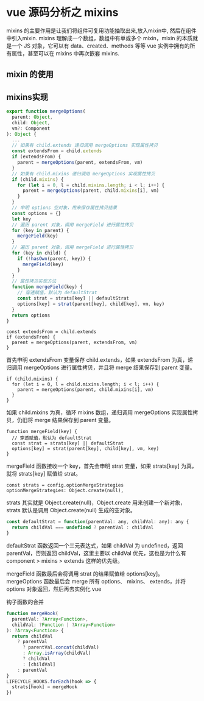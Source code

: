 # vue 源码分析之 mixins
  mixins 的主要作用是让我们将组件可复用功能抽取出来,放入mixin中, 然后在组件中引入mixin.
  mixins 理解成一个数组，数组中有单或多个 mixin，mixin 的本质就是一个 JS 对象，它可以有 data、created、methods 等等 vue 实例中拥有的所有属性，甚至可以在 mixins 中再次嵌套 mixins.

## mixin  的使用


## mixins实现

```js
export function mergeOptions(
  parent: Object,
  child: Object,
  vm?: Component
): Object {
  ...
  // 如果有 child.extends 递归调用 mergeOptions 实现属性拷贝
  const extendsFrom = child.extends
  if (extendsFrom) {
    parent = mergeOptions(parent, extendsFrom, vm)
  }
  // 如果有 child.mixins 递归调用 mergeOptions 实现属性拷贝
  if (child.mixins) {
    for (let i = 0, l = child.mixins.length; i < l; i++) {
      parent = mergeOptions(parent, child.mixins[i], vm)
    }
  }
  // 申明 options 空对象，用来保存属性拷贝结果
  const options = {}
  let key
  // 遍历 parent 对象，调用 mergeField 进行属性拷贝
  for (key in parent) {
    mergeField(key)
  }
  // 遍历 parent 对象，调用 mergeField 进行属性拷贝
  for (key in child) {
    if (!hasOwn(parent, key)) {
      mergeField(key)
    }
  }
  // 属性拷贝实现方法
  function mergeField(key) {
    // 穿透赋值，默认为 defaultStrat
    const strat = strats[key] || defaultStrat
    options[key] = strat(parent[key], child[key], vm, key)
  }
  return options
}

```

```JS
const extendsFrom = child.extends
if (extendsFrom) {
  parent = mergeOptions(parent, extendsFrom, vm)
}

```
首先申明 extendsFrom 变量保存 child.extends，如果 extendsFrom 为真，递归调用 mergeOptions 进行属性拷贝，并且将 merge 结果保存到 parent 变量。

```JS
if (child.mixins) {
  for (let i = 0, l = child.mixins.length; i < l; i++) {
    parent = mergeOptions(parent, child.mixins[i], vm)
  }
}
```
如果 child.mixins 为真，循环 mixins 数组，递归调用 mergeOptions 实现属性拷贝，仍旧将 merge 结果保存到 parent 变量。

```JS
function mergeField(key) {
  // 穿透赋值，默认为 defaultStrat
  const strat = strats[key] || defaultStrat
  options[key] = strat(parent[key], child[key], vm, key)
}
```
mergeField 函数接收一个 key，首先会申明 strat 变量，如果 strats[key] 为真，就将 strats[key] 赋值给 strat。

```JS
const strats = config.optionMergeStrategies
optionMergeStrategies: Object.create(null),

```
strats 其实就是 Object.create(null)，Object.create 用来创建一个新对象，strats 默认是调用 Object.create(null) 生成的空对象。

```js
const defaultStrat = function(parentVal: any, childVal: any): any {
  return childVal === undefined ? parentVal : childVal
}
```

defaultStrat 函数返回一个三元表达式，如果 childVal 为 undefined，返回 parentVal，否则返回 childVal，这里主要以 childVal 优先，这也是为什么有 component > mixins > extends 这样的优先级。

mergeField 函数最后会将调用 strat 的结果赋值给 options[key]。
mergeOptions 函数最后会 merge 所有 options、 mixins、 extends，并将 options 对象返回，然后再去实例化 vue

钩子函数的合并
```js
function mergeHook(
  parentVal: ?Array<Function>,
  childVal: ?Function | ?Array<Function>
): ?Array<Function> {
  return childVal
    ? parentVal
      ? parentVal.concat(childVal)
      : Array.isArray(childVal)
      ? childVal
      : [childVal]
    : parentVal
}
LIFECYCLE_HOOKS.forEach(hook => {
  strats[hook] = mergeHook
})


```
